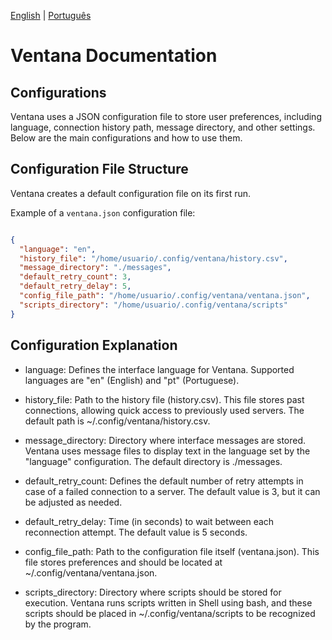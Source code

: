 [English](../en/index.md) | [Português](../pt/index.md)

# Ventana Documentation

## Configurations

Ventana uses a JSON configuration file to store user preferences, including language, connection history path, message directory, and other settings. Below are the main configurations and how to use them.

## Configuration File Structure
Ventana creates a default configuration file on its first run.

Example of a `ventana.json` configuration file:


``` json

{
  "language": "en",
  "history_file": "/home/usuario/.config/ventana/history.csv",
  "message_directory": "./messages",
  "default_retry_count": 3,
  "default_retry_delay": 5,
  "config_file_path": "/home/usuario/.config/ventana/ventana.json",
  "scripts_directory": "/home/usuario/.config/ventana/scripts"
}

```

## Configuration Explanation

- language: Defines the interface language for Ventana. Supported languages are "en" (English) and "pt" (Portuguese).

- history_file: Path to the history file (history.csv). This file stores past connections, allowing quick access to previously used servers. The default path is ~/.config/ventana/history.csv.

- message_directory: Directory where interface messages are stored. Ventana uses message files to display text in the language set by the "language" configuration. The default directory is ./messages.

- default_retry_count: Defines the default number of retry attempts in case of a failed connection to a server. The default value is 3, but it can be adjusted as needed.


- default_retry_delay: Time (in seconds) to wait between each reconnection attempt. The default value is 5 seconds.


- config_file_path: Path to the configuration file itself (ventana.json). This file stores preferences and should be located at ~/.config/ventana/ventana.json.

- scripts_directory: Directory where scripts should be stored for execution. Ventana runs scripts written in Shell using bash, and these scripts should be placed in ~/.config/ventana/scripts to be recognized by the program.